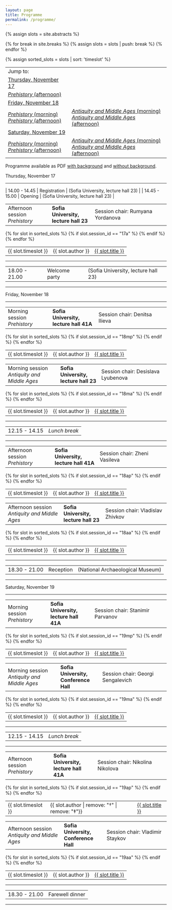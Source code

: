 ```yaml
---
layout: page
title: Programme
permalink: /programme/
---
```


{% assign slots = site.abstracts %}

{% for break in site.breaks %}
{% assign slots = slots | push: break %}
{% endfor %}

{% assign sorted_slots = slots | sort: 'timeslot' %}

<table class="schedule-contents-table">
<tr><td>
Jump to:
</td></tr>
<tr><td class="schedule-contents-table-date">
  <a href="#17-november">Thursday, November 17</a>
</td></tr>
<tr><td>
  <a href="#17a"><em>Prehistory</em> (afternoon)</a>
</td></tr>
<tr><td class="schedule-contents-table-date">
  <a href="#18-november">Friday, November 18</a> <br/>
</td></tr>
<tr>
  <td>
    <a href="#18mp"><em>Prehistory</em> (morning)</a> <br/>
    <a href="#18ap"><em>Prehistory</em> (afternoon)</a>
  </td>
  <td>
    <a href="#18ma"><em>Antiquity and Middle Ages</em> (morning)</a> <br/>
    <a href="#18aa"><em>Antiquity and Middle Ages</em> (afternoon)</a>
  </td>
</tr>
<tr><td class="schedule-contents-table-date">
    <a href="#19-november">Saturday, November 19</a>
</td></tr>
<tr>
  <td>
    <a href="#19mp"><em>Prehistory</em> (morning)</a> <br/>
    <a href="#19ap"><em>Prehistory</em> (afternoon)</a>
  </td>
  <td>
    <a href="#19ma"><em>Antiquity and Middle Ages</em> (morning)</a> <br/>
    <a href="#19aa"><em>Antiquity and Middle Ages</em> (afternoon)</a>
  </td>
</tr>
</table>

Programme available as PDF [with background](/programme.pdf) and
[without background](/programme-no-background.pdf).

<div class="schedule-date" id="17-november">Thursday, November 17</div>
<hr>

| 14.00 - 14.45 | Registration | (Sofia University, lecture hall 23) |
| 14.45 - 15.00 | Opening | (Sofia University, lecture hall 23) |

<div class="schedule-divider" id="17a"><table><tr>
      <td>Afternoon session <br/> <em>Prehistory</em></td>
      <td><b>Sofia University, <br/> lecture hall 23</b></td>
      <td>Session chair: Rumyana Yordanova</td>
</tr></table></div>

<table class="schedule-table">
{% for slot in sorted_slots %}
{% if slot.session_id == "17a" %}
   <tr>
   <td>{{ slot.timeslot }}</td>
   <td>{{ slot.author }}</td>
   <td><a href="{{ slot.url }}">{{ slot.title }}</a></td>
   </tr>
{% endif %}
{% endfor %}
</table>


<div class="schedule-break"><hr/><table><tr>
     <td>18.00 - 21.00</td>
     <td>Welcome party</td>
     <td>(Sofia University, lecture hall 23)</td>
</tr></table><hr/></div>

<div class="schedule-date" id="18-november">Friday, November 18</div>
<hr>

<div class="schedule-divider" id="18mp"><table><tr>
      <td>Morning session <br/> <em>Prehistory</em></td>
      <td><b>Sofia University, <br/> lecture hall 41A</b></td>
      <td>Session chair: Denitsa Ilieva</td>
</tr></table></div>

<table class="schedule-table">
{% for slot in sorted_slots %}
{% if slot.session_id == "18mp" %}
   <tr>
   <td>{{ slot.timeslot }}</td>
   <td>{{ slot.author }}</td>
   <td><a href="{{ slot.url }}">{{ slot.title }}</a></td>
   </tr>
{% endif %}
{% endfor %}
</table>

<div class="schedule-divider" id="18ma"><table><tr>
      <td>Morning session <br/> <em>Antiquity and Middle Ages</em></td>
      <td><b>Sofia University, <br/> lecture hall 23</b></td>
      <td>Session chair: Desislava Lyubenova</td>
</tr></table></div>

<table class="schedule-table">
{% for slot in sorted_slots %}
{% if slot.session_id == "18ma" %}
   <tr>
   <td>{{ slot.timeslot }}</td>
   <td>{{ slot.author }}</td>
   <td><a href="{{ slot.url }}">{{ slot.title }}</a></td>
   </tr>
{% endif %}
{% endfor %}
</table>

<div class="schedule-break"><hr/><table><tr>
     <td>12.15 - 14.15</td>
     <td><em>Lunch break</em></td>
</tr></table><hr/></div>

<div class="schedule-divider" id="18ap"><table><tr>
      <td>Afternoon session <br/> <em>Prehistory</em></td>
      <td><b>Sofia University, <br/> lecture hall 41A</b></td>
      <td>Session chair: Zheni Vasileva</td>
</tr></table></div>

<table class="schedule-table">
{% for slot in sorted_slots %}
{% if slot.session_id == "18ap" %}
   <tr>
   <td>{{ slot.timeslot }}</td>
   <td>{{ slot.author }}</td>
   <td><a href="{{ slot.url }}">{{ slot.title }}</a></td>
   </tr>
{% endif %}
{% endfor %}
</table>

<div class="schedule-divider" id="18aa"><table><tr>
      <td>Afternoon session <br/> <em>Antiquity and Middle Ages</em></td>
      <td><b>Sofia University, <br/> lecture hall 23</b></td>
      <td>Session chair: Vladislav Zhivkov</td>
</tr></table></div>

<table class="schedule-table">
{% for slot in sorted_slots %}
{% if slot.session_id == "18aa" %}
   <tr>
   <td>{{ slot.timeslot }}</td>
   <td>{{ slot.author }}</td>
   <td><a href="{{ slot.url }}">{{ slot.title }}</a></td>
   </tr>
{% endif %}
{% endfor %}
</table>

<div class="schedule-break"><hr/><table><tr>
     <td>18.30 - 21.00</td>
     <td>Reception</td>
     <td>(National Archaeological Museum)</td>
</tr></table><hr/></div>

<div class="schedule-date" id="19-november">Saturday, November 19</div>
<hr>

<div class="schedule-divider" id="19mp"><table><tr>
      <td>Morning session <br/> <em>Prehistory</em></td>
      <td><b>Sofia University, <br/> lecture hall 41A</b></td>
      <td>Session chair: Stanimir Parvanov</td>
</tr></table></div>

<table class="schedule-table">
{% for slot in sorted_slots %}
{% if slot.session_id == "19mp" %}
   <tr>
   <td>{{ slot.timeslot }}</td>
   <td>{{ slot.author }}</td>
   <td><a href="{{ slot.url }}">{{ slot.title }}</a></td>
   </tr>
{% endif %}
{% endfor %}
</table>

<div class="schedule-divider" id="19ma"><table><tr>
      <td>Morning session <br/> <em>Antiquity and Middle Ages</em></td>
      <td><b>Sofia University, <br/> Conference Hall</b></td>
      <td>Session chair: Georgi Sengalevich</td>
</tr></table></div>

<table class="schedule-table">
{% for slot in sorted_slots %}
{% if slot.session_id == "19ma" %}
   <tr>
   <td>{{ slot.timeslot }}</td>
   <td>{{ slot.author }}</td>
   <td><a href="{{ slot.url }}">{{ slot.title }}</a></td>
   </tr>
{% endif %}
{% endfor %}
</table>

<div class="schedule-break"><hr/><table><tr>
     <td>12.15 - 14.15</td>
     <td><em>Lunch break</em></td>
</tr></table><hr/></div>


<div class="schedule-divider" id="19ap"><table><tr>
      <td>Afternoon session <br/> <em>Prehistory</em></td>
      <td><b>Sofia University, <br/> lecture hall 41A</b></td>
      <td>Session chair: Nikolina Nikolova</td>
</tr></table></div>

<table class="schedule-table">
{% for slot in sorted_slots %}
{% if slot.session_id == "19ap" %}
   <tr>
   <td>{{ slot.timeslot }}</td>
   <td>{{ slot.author | remove: "†" | remove: "‡"}}</td>
   <td><a href="{{ slot.url }}">{{ slot.title }}</a></td>
   </tr>
{% endif %}
{% endfor %}
</table>

<div class="schedule-divider" id="19aa"><table><tr>
      <td>Afternoon session <br/> <em>Antiquity and Middle Ages</em></td>
      <td><b>Sofia University, <br/> Conference Hall</b></td>
      <td>Session chair: Vladimir Staykov</td>
</tr></table></div>

<table class="schedule-table">
{% for slot in sorted_slots %}
{% if slot.session_id == "19aa" %}
   <tr>
   <td>{{ slot.timeslot }}</td>
   <td>{{ slot.author }}</td>
   <td><a href="{{ slot.url }}">{{ slot.title }}</a></td>
   </tr>
{% endif %}
{% endfor %}
</table>

<div class="schedule-break"><hr/><table><tr>
     <td>18.30 - 21.00</td>
     <td>Farewell dinner</td>
</tr></table><hr/></div>
